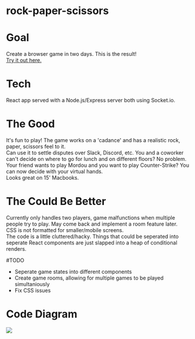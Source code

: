 # rock-paper-scissors

# Goal
Create a browser game in two days. This is the result! <br>
<a href="https://theoriginalyangster-rps.herokuapp.com/">Try it out here.</a>

# Tech
React app served with a Node.js/Express server both using Socket.io.

# The Good
It's fun to play!  The game works on a 'cadance' and has a realistic rock, paper, scissors feel to it.<br>
Can use it to settle disputes over Slack, Discord, etc.  You and a coworker can't decide on where to go for lunch and on different floors?  No problem.  Your friend wants to play Mordou and you want to play Counter-Strike?  You can now decide with your virtual hands.<br>
Looks great on 15' Macbooks.<br>

# The Could Be Better
Currently only handles two players, game malfunctions when multiple people try to play.  May come back and implement a room feature later.<br>
CSS is not formatted for smaller/mobile screens.<br>
The code is a little cluttered/hacky.  Things that could be seperated into seperate React components are just slapped into a heap of conditional renders.

#TODO
<ul>
<li>Seperate game states into different components</li>
<li>Create game rooms, allowing for multiple games to be played simultaniously</li>
<li>Fix CSS issues</li>
</ul>

# Code Diagram
<img src="https://i.kym-cdn.com/entries/icons/original/000/026/862/homer.jpg">


